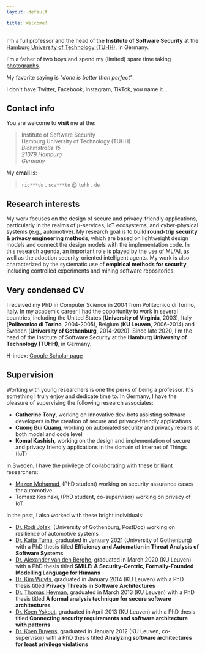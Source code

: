 ```yaml
---
layout: default

title: Welcome!
---
```


<!--
<div class="box">
    <mark><i class="fas fa-anchor"></i> Wanna come to Hamburg? I'm hiring! <i class="fas fa-anchor"></i></mark> I have a position available at <strong>senior researcher</strong> level. If you have a PhD and are interested, please send me an email with your CV and a statement of why you want to work with me.
</div>
-->

<p>I'm a full professor
<!-- <sup><a href="#section1">1</a></sup> -->
and the head of the <strong>Institute of Software Security</strong> at the <a href="https://www.tuhh.de/alt/tuhh/startpage.html" target="_blank">Hamburg University of Technology (TUHH)</a>, in Germany.</p>
<!-- I also hold a part-time position as full professor of software engineering at the University of Gothenburg, in Sweden. -->

<p>I'm a father of two boys and spend my (limited) spare time taking <a href="https://riccardoscandariato.github.io/photos" target="_blank">photographs</a>.</p>

<p>My favorite saying is <em>"done is better than perfect"</em>.

<p>I don't have Twitter, Facebook, Instagram, TikTok, you name it...</p>


<h2>Contact info</h2>

<p>You are welcome to <strong>visit</strong> me at the:</p>
<blockquote>
Institute of Software Security<br/>
Hamburg University of Technology (TUHH)<br/>
<em>Blohmstra&szlig;e 15</em><br/>
<em>21079 Hamburg</em><br/>
<em>Germany</em>
</blockquote>

<!--
<p>
    (see <a href="https://www.google.com/maps/place/Blohmstraße+15,+21079+Hamburg/@53.4662432,9.9779913,17z" target="_blank">map</a>)
</p>
-->

<p>My <strong>email</strong> is:</p>
<blockquote>
<code>ric***do</code> <strong>.</strong> <code>sca***to</code> @ <code>tuhh</code> <strong>.</strong> <code>de</code>
</blockquote>

<h2>Research interests</h2>

<p>My work focuses on the design of secure and privacy-friendly applications, particularly in the realms of &mu;-services, IoT ecosystems, and cyber-physical systems (e.g., automotive). 
My research goal is to build <strong>round-trip security &amp; privacy engineering methods</strong>, which are based on lightweight design models and connect the design models with the implementation code. 
In this research agenda, an important role is played by the use of ML/AI, as well as the adoption security-oriented intelligent agents.
My work is also characterized by the systematic use of <strong>empirical methods for security</strong>, including controlled experiments and mining software repositories.
</p>


<h2>Very condensed CV</h2>

<p>I received my PhD in Computer Science in 2004 from Politecnico di Torino, Italy. 
In my academic career I had the opportunity to work in several countries, including the United States (<strong>University of Virginia</strong>, 2003), Italy (<strong>Politecnico di Torino</strong>, 2004-2005), Belgium (<strong>KU Leuven</strong>, 2006-2014) and Sweden (<strong>University of Gothenburg</strong>, 2014-2020).
Since late 2020, I'm the head of the Institute of Software Security at the <strong>Hamburg University of Technology (TUHH)</strong>, in Germany.</p>

<p>H-index: <a href="http://scholar.google.com/citations?user=xul68AwAAAAJ" target="_blank">Google Scholar page</a>

<h2>Supervision</h2>

<p>Working with young researchers is one the perks of being a professor. It's something I truly enjoy and dedicate time to. In Germany, I have the pleasure of supervising the following research associates:</p>
<ul>
<li><strong>Catherine Tony</strong>, working on innovative dev-bots assisting software developers in the creation of secure and privacy-friendly applications</li>
<li><strong>Cuong Bui Quang</strong>, working on automated security and privacy repairs at both model and code level</li>
<li><strong>Komal Kashish</strong>, working on the design and implementation of secure and privacy friendly applications in the domain of Internet of Things (IoT)</li>
</ul>

<p>In Sweden, I have the privilege of collaborating with these brilliant researchers:</p>

<ul>

<li><a href="https://scholar.google.se/citations?user=UsHTVwkAAAAJ&hl=en" target="_blank">Mazen Mohamad</a>, (PhD student) working on security assurance cases for automotive</li>	
<li>Tomasz Kosinski, (PhD student, co-supervisor) working on privacy of IoT</li>
</ul>

<p>In the past, I also worked with these bright individuals:

<ul>
<li><a href="http://www.rodijolak.com" target="_blank">Dr. Rodi Jolak</a>, (University of Gothenburg, PostDoc) working on resilience of automotive systems</li>
<li><a href="https://sites.google.com/view/katja-tuma" target="_blank">Dr. Katja Tuma</a>, graduated in January 2021 (University of Gothenburg) with a PhD thesis titled <strong>Efficiency and Automation in Threat Analysis of Software Systems</strong></li>
<li><a href="https://distrinet.cs.kuleuven.be/people/alex" target="_blank">Dr. Alexander van den Berghe</a>, graduated in March 2020 (KU Leuven) with a PhD thesis titled <strong>SMILE: A Security-Centric, Formally-Founded Modelling Language for Humans</strong></li>
<li><a href="https://scholar.google.com/citations?user=Mt9ot9UAAAAJ&hl=en" target="_blank">Dr. Kim Wuyts</a>, graduated in January 2014 (KU Leuven) with a PhD thesis titled <strong>Privacy Threats in Software Architectures</strong></li>
<li><a href="https://scholar.google.com/citations?user=I4SiG-IAAAAJ&hl=en" target="_blank">Dr. Thomas Heyman</a>, graduated in March 2013 (KU Leuven) with a PhD thesis titled <strong>A formal analysis technique for secure software architectures</strong></li>
<li><a href="https://scholar.google.com/citations?user=xxSyH2UAAAAJ&hl=en" target="_blank">Dr. Koen Yskout</a>, graduated in April 2013 (KU Leuven) with a PhD thesis titled <strong>Connecting security requirements and software architecture with patterns</strong></li>
<li><a href="https://scholar.google.com/citations?user=QhaG3XEAAAAJ&hl=en" target="_blank">Dr. Koen Buyens</a>, graduated in January 2012 (KU Leuven, co-supervisor) with a PhD thesis titled <strong>Analyzing software architectures for least privilege violations</strong></li>
</ul>
</p>

<!--
<hr>
<p id="section1" class="footnote"><sup>1</sup> W3 position, if you are familiar with the German academic system.</p>
-->
